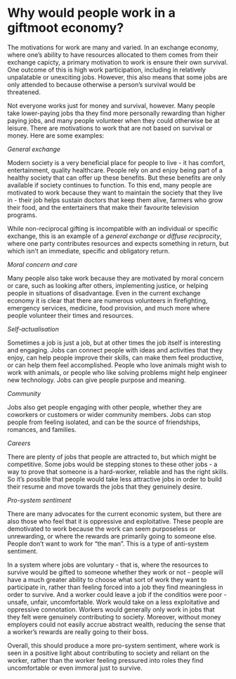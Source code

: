 # Why would people work in a giftmoot economy?

The motivations for work are many and varied.  In an exchange economy, where one’s ability to have resources allocated to them comes from their exchange capicty, a primary motivation to work is ensure their own survival.  One outcome of this is high work participation, including in relatively unpalatable or unexciting jobs.  However, this also means that some jobs are only attended to because otherwise a person’s survival would be threatened.

Not everyone works just for money and survival, however.  Many people take lower-paying jobs tha they find more personally rewarding than higher paying jobs, and many people volunteer when they could otherwise be at leisure.  There are motivations to work that are not based on survival or money.  Here are some examples:

*General exchange*

Modern society is a very beneficial place for people to live - it has comfort, entertainment, quality healthcare.  People rely on and enjoy being part of a healthy society that can offer up these benefits.  But these benefits are only available if society continues to function.  To this end, many people are motivated to work because they want to maintain the society that they live in - their job helps sustain doctors that keep them alive, farmers who grow their food, and the entertainers that make their favourite television programs.

While non-reciprocal gifting is incompatible with an individual or specific exchange, this is an example of a *general exchange* or *diffuse reciprocity*, where one party contributes resources and expects something in return, but which isn’t an immediate, specific and obligatory return.

*Moral concern and care*

Many people also take work because they are motivated by moral concern or care, such as looking after others, implementing justice, or helping people in situations of disadvantage.  Even in the current exchange economy it is clear that there are numerous volunteers in firefighting, emergency services, medicine, food provision, and much more where people volunteer their times and resources.

*Self-actualisation*

Sometimes a job is just a job, but at other times the job itself is interesting and engaging.  Jobs can connect people with ideas and activities that they enjoy, can help people improve their skills, can make them feel productive, or can help them feel accomplished.  People who love animals might wish to work with animals, or people who like solving problems might help engineer new technology.  Jobs can give people purpose and meaning.

*Community*

Jobs also get people engaging with other people, whether they are coworkers or customers or wider community members.  Jobs can stop people from feeling isolated, and can be the source of friendships, romances, and families.

*Careers*

There are plenty of jobs that people are attracted to, but which might be competitive.  Some jobs would be stepping stones to these other jobs - a way to prove that someone is a hard-worker, reliable and has the right skills.  So it’s possible that people would take less attractive jobs in order to build their resume and move towards the jobs that they genuinely desire.

*Pro-system sentiment*

There are many advocates for the current economic system, but there are also those who feel that it is oppressive and exploitative.  These people are demotivated to work because the work can seem purposeless or unrewarding, or where the rewards are primarily going to someone else.  People don’t want to work for “the man”.  This is a type of anti-system sentiment.

In a system where jobs are voluntary - that is, where the resources to survive would be gifted to someone whether they work or not - people will have a much greater ability to choose what sort of work they want to participate in, rather than feeling forced into a job they find meaningless in order to survive.  And a worker could leave a job if the conditios were poor - unsafe, unfair, uncomfortable.  Work would take on a less exploitative and oppressive connotation.  Workers would generally only work in jobs that they felt were genuinely contributing to society.  Moreover, without money employers could not easily accrue abstract wealth, reducing the sense that a worker’s rewards are really going to their boss.

Overall, this should produce a more pro-system sentiment, where work is seen in a positive light about contributing to society and reliant on the worker, rather than the worker feeling pressured into roles they find uncomfortable or even immoral just to survive.